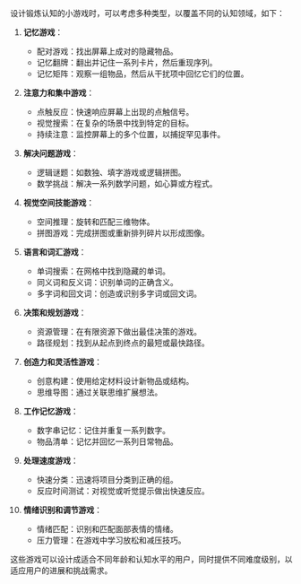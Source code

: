 
设计锻炼认知的小游戏时，可以考虑多种类型，以覆盖不同的认知领域，如下：

1. **记忆游戏**：
   - 配对游戏：找出屏幕上成对的隐藏物品。
   - 记忆翻牌：翻出并记住一系列卡片，然后重现序列。
   - 记忆矩阵：观察一组物品，然后从干扰项中回忆它们的位置。

2. **注意力和集中游戏**：
   - 点触反应：快速响应屏幕上出现的点触信号。
   - 视觉搜索：在复杂的场景中找到特定的目标。
   - 持续注意：监控屏幕上的多个位置，以捕捉罕见事件。

3. **解决问题游戏**：
   - 逻辑谜题：如数独、填字游戏或逻辑拼图。
   - 数学挑战：解决一系列数学问题，如心算或方程式。

4. **视觉空间技能游戏**：
   - 空间推理：旋转和匹配三维物体。
   - 拼图游戏：完成拼图或重新排列碎片以形成图像。

5. **语言和词汇游戏**：
   - 单词搜索：在网格中找到隐藏的单词。
   - 同义词和反义词：识别单词的正确含义。
   - 多字词和回文词：创造或识别多字词或回文词。

6. **决策和规划游戏**：
   - 资源管理：在有限资源下做出最佳决策的游戏。
   - 路径规划：找到从起点到终点的最短或最快路径。

7. **创造力和灵活性游戏**：
   - 创意构建：使用给定材料设计新物品或结构。
   - 思维导图：通过关联思维扩展想法。

8. **工作记忆游戏**：
   - 数字串记忆：记住并重复一系列数字。
   - 物品清单：记忆并回忆一系列日常物品。

9. **处理速度游戏**：
   - 快速分类：迅速将项目分类到正确的组。
   - 反应时间测试：对视觉或听觉提示做出快速反应。

10. **情绪识别和调节游戏**：
    - 情绪匹配：识别和匹配面部表情的情绪。
    - 压力管理：在游戏中学习放松和减压技巧。

这些游戏可以设计成适合不同年龄和认知水平的用户，同时提供不同难度级别，以适应用户的进展和挑战需求。


